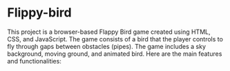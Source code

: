 # Flippy-bird
This project is a browser-based Flappy Bird game created using HTML, CSS, and JavaScript. The game consists of a bird that the player controls to fly through gaps between obstacles (pipes). The game includes a sky background, moving ground, and animated bird. Here are the main features and functionalities:
